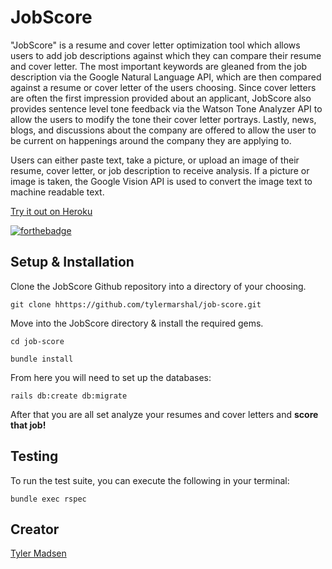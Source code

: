 # JobScore

"JobScore" is a resume and cover letter optimization tool which allows users to add job descriptions against which they can compare their resume and cover letter. The most important keywords are gleaned from the job description via the Google Natural Language API, which are then compared against a resume or cover letter of the users choosing. Since cover letters are often the first impression provided about an applicant, JobScore also provides sentence level tone feedback via the Watson Tone Analyzer API to allow the users to modify the tone their cover letter portrays. Lastly, news, blogs, and discussions about the company are offered to allow the user to be current on happenings around the company they are applying to.

Users can either paste text, take a picture, or upload an image of their resume, cover letter, or job description to receive analysis. If a picture or image is taken, the Google Vision API is used to convert the image text to machine readable text.

[Try it out on Heroku](https://job-score.herokuapp.com/)

[![forthebadge](http://forthebadge.com/images/badges/made-with-ruby.svg)](#)

## Setup & Installation

Clone the JobScore Github repository into a directory of your choosing.

```
git clone hhttps://github.com/tylermarshal/job-score.git
```

Move into the JobScore directory & install the required gems.

```
cd job-score
```
```
bundle install
```

From here you will need to set up the databases:

```
rails db:create db:migrate
```

After that you are all set analyze your resumes and cover letters and **score that job!**

## Testing

To run the test suite, you can execute the following in your terminal:

```
bundle exec rspec
```

## Creator
[Tyler Madsen](https://github.com/tylermarshal)

